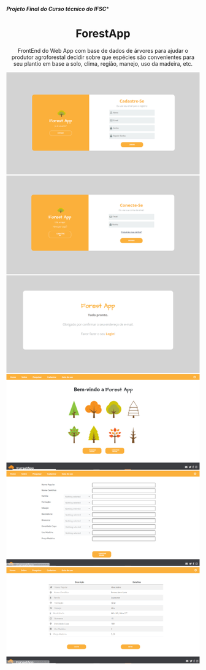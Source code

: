 *****Projeto Final do Curso técnico do IFSC******
<h1 align="center">ForestApp</h1>
<p align="center">FrontEnd do Web App com base de dados de árvores para ajudar o produtor agroforestal decidir sobre que espécies são convenientes para seu plantio em base a solo, clima, região, manejo, uso da madeira, etc.</p>



![Screenshot](/Screenshots/Login.PNG)
![Screenshot](/Screenshots/cadastro.PNG)
![Screenshot](/Screenshots/validacao.PNG)
![Screenshot](/Screenshots/home.PNG)
![Screenshot](/Screenshots/cadastraarvore.PNG)
![Screenshot](/Screenshots/resultadopesquisa.PNG)

